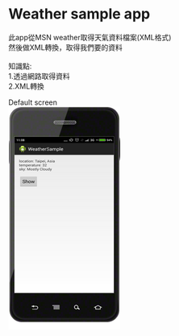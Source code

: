 Weather sample app
================================
此app從MSN weather取得天氣資料檔案(XML格式)<br />
然後做XML轉換，取得我們要的資料<br />
<br />
知識點:<br />
1.透過網路取得資料<br />
2.XML轉換<br />


Default screen <br />
![github](https://github.com/DeanHuangTW/Android_WeatherSampleApp/blob/master/screenshot.png "github")